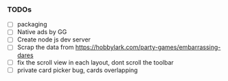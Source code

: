 ### TODOs

- [ ] packaging
- [ ] Native ads by GG
- [ ] Create node js dev server
- [ ] Scrap the data from https://hobbylark.com/party-games/embarrassing-dares
- [ ] fix the scroll view in each layout, dont scroll the toolbar
- [ ] private card picker bug, cards overlapping